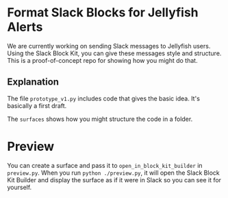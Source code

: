 # Format Slack Blocks for Jellyfish Alerts

We are currently working on sending Slack messages to Jellyfish users. Using the Slack Block Kit, you can give these messages style and structure. This is a proof-of-concept repo for showing how you might do that. 

## Explanation 

The file `prototype_v1.py` includes code that gives the basic idea. It's basically a first draft. 

The `surfaces` shows how you might structure the code in a folder. 

# Preview 
You can create a surface and pass it to `open_in_block_kit_builder` in `preview.py`. When you run `python ./preview.py`, it will open the Slack Block Kit Builder and display the surface as if it were in Slack so you can see it for yourself. 

